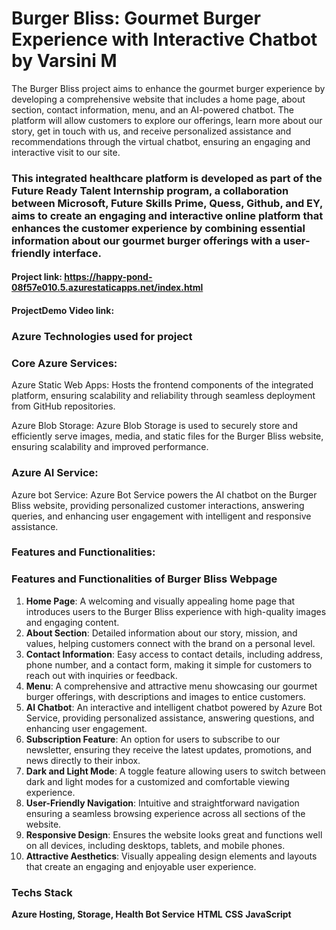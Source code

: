 # Burger Bliss: Gourmet Burger Experience with Interactive Chatbot by Varsini M

 The Burger Bliss project aims to enhance the gourmet burger experience by developing a comprehensive website that includes a home page, about section, contact information, menu, and an AI-powered chatbot. The platform will allow customers to explore our offerings, learn more about our story, get in touch with us, and receive personalized assistance and recommendations through the virtual chatbot, ensuring an engaging and interactive visit to our site.

 ### This integrated healthcare platform is developed as part of the Future Ready Talent Internship program, a collaboration between Microsoft, Future Skills Prime, Quess, Github, and EY,  aims to create an engaging and interactive online platform that enhances the customer experience by combining essential information about our gourmet burger offerings with a user-friendly interface.

#### Project link:  https://happy-pond-08f57e010.5.azurestaticapps.net/index.html
#### ProjectDemo Video link: 

### Azure Technologies used for project

### Core Azure Services:

Azure Static Web Apps: Hosts the frontend components of the integrated platform, ensuring scalability and reliability through seamless deployment from GitHub repositories.

Azure Blob Storage: Azure Blob Storage is used to securely store and efficiently serve images, media, and static files for the Burger Bliss website, ensuring scalability and improved performance.

### Azure AI Service:

Azure bot Service: Azure Bot Service powers the AI chatbot on the Burger Bliss website, providing personalized customer interactions, answering queries, and enhancing user engagement with intelligent and responsive assistance.

### Features and Functionalities:

### Features and Functionalities of Burger Bliss Webpage

1. **Home Page**: A welcoming and visually appealing home page that introduces users to the Burger Bliss experience with high-quality images and engaging content.
2. **About Section**: Detailed information about our story, mission, and values, helping customers connect with the brand on a personal level.
3. **Contact Information**: Easy access to contact details, including address, phone number, and a contact form, making it simple for customers to reach out with inquiries or feedback.
4. **Menu**: A comprehensive and attractive menu showcasing our gourmet burger offerings, with descriptions and images to entice customers.
5. **AI Chatbot**: An interactive and intelligent chatbot powered by Azure Bot Service, providing personalized assistance, answering questions, and enhancing user engagement.
6. **Subscription Feature**: An option for users to subscribe to our newsletter, ensuring they receive the latest updates, promotions, and news directly to their inbox.
7. **Dark and Light Mode**: A toggle feature allowing users to switch between dark and light modes for a customized and comfortable viewing experience.
8. **User-Friendly Navigation**: Intuitive and straightforward navigation ensuring a seamless browsing experience across all sections of the website.
9. **Responsive Design**: Ensures the website looks great and functions well on all devices, including desktops, tablets, and mobile phones.
10. **Attractive Aesthetics**: Visually appealing design elements and layouts that create an engaging and enjoyable user experience.


### Techs Stack
**Azure Hosting, Storage, Health Bot Service**
**HTML**
**CSS**
**JavaScript**

